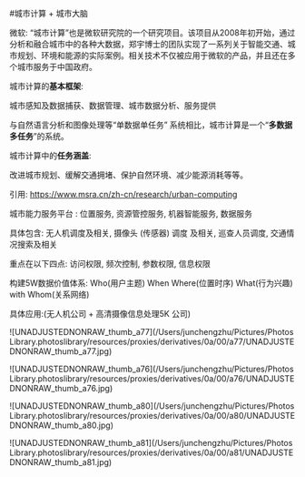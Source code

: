 #城市计算 + 城市大脑

微软: “城市计算”也是微软研究院的一个研究项目。该项目从2008年初开始，通过分析和融合城市中的各种大数据，郑宇博士的团队实现了一系列关于智能交通、城市规划、环境和能源的实际案例。相关技术不仅被应用于微软的产品，并且还在多个城市服务于中国政府。

城市计算的**基本框架**:

城市感知及数据捕获、数据管理、城市数据分析、服务提供

与自然语言分析和图像处理等“单数据单任务” 系统相比，城市计算是一个“**多数据多任务**”的系统。

城市计算中的**任务涵盖**: 

改进城市规划、缓解交通拥堵、保护自然环境、减少能源消耗等等。



引用: <https://www.msra.cn/zh-cn/research/urban-computing>



城市能力服务平台 : 位置服务, 资源管控服务, 机器智能服务, 数据服务

具体包含: 无人机调度及相关, 摄像头 (传感器) 调度 及相关, 巡查人员调度, 交通情况搜索及相关

重点在以下四点: 访问权限, 频次控制, 参数权限, 信息权限

构建5W数据价值体系: Who(用户主题) When Where(位置时序) What(行为兴趣) with Whom(关系网络)



具体应用:(无人机公司 + 高清摄像信息处理5K 公司)

![UNADJUSTEDNONRAW_thumb_a77](/Users/junchengzhu/Pictures/Photos Library.photoslibrary/resources/proxies/derivatives/0a/00/a77/UNADJUSTEDNONRAW_thumb_a77.jpg)

![UNADJUSTEDNONRAW_thumb_a76](/Users/junchengzhu/Pictures/Photos Library.photoslibrary/resources/proxies/derivatives/0a/00/a76/UNADJUSTEDNONRAW_thumb_a76.jpg)

![UNADJUSTEDNONRAW_thumb_a80](/Users/junchengzhu/Pictures/Photos Library.photoslibrary/resources/proxies/derivatives/0a/00/a80/UNADJUSTEDNONRAW_thumb_a80.jpg)

![UNADJUSTEDNONRAW_thumb_a81](/Users/junchengzhu/Pictures/Photos Library.photoslibrary/resources/proxies/derivatives/0a/00/a81/UNADJUSTEDNONRAW_thumb_a81.jpg)